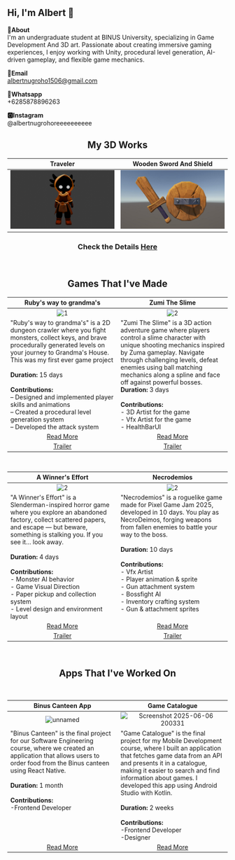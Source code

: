 Hi, I'm Albert 👋
---
**📌About** <br>
I'm an undergraduate student at BINUS University, specializing in Game Development And 3D art. Passionate about creating immersive gaming experiences, I enjoy working with Unity, procedural level generation, AI-driven gameplay, and flexible game mechanics.

**📩Email** <br>
albertnugroho1506@gmail.com

**📱Whatsapp** <br>
+6285878896263

**🅾Instagram** <br>
@albertnugrohoreeeeeeeeee

<h2 align = "center">My 3D Works</h2>
<table width="100%">
  <thead>
    <tr>
      <th width="50%" align="center"><a>Traveler</a></th> <!--tittle-->
      <th width="50%" align="center"><a>Wooden Sword And Shield</a></th> <!--tittle-->
    </tr>
  </thead>
  <tbody>
    <tr>
      <td align="center">
        <img src="https://github.com/AlbertNugroho/AlbertNugroho/blob/main/Traveler.png" alt="1" style="width:100%;height:auto;">
      </td>
      <td align="center">
        <img src="https://github.com/AlbertNugroho/AlbertNugroho/blob/main/Image%20Sequence_003_0000.jpg" alt="2" style="width:100%;height:auto;">
      </td>
    </tr>
  </tbody>
</table>
<h3 align = "center">Check the Details <a href="https://albertnugroho.notion.site/Hi-I-m-Albert-Nugroho-23d6a917418280f69134c24453e813ca">Here</a></h3>
<br>
<h2 align = "center">Games That I've Made</h2>

<table width="100%">
  <thead>
    <tr>
      <th width="50%" align="center"><a>Ruby's way to grandma's</a></th> <!--tittle-->
      <th width="50%" align="center"><a>Zumi The Slime</a></th> <!--tittle-->
    </tr>
  </thead>
  <tbody>
    <tr>
      <td align="center">
        <img src="https://github.com/AlbertNugroho/AlbertNugroho/blob/main/Ruby%20Preview.gif" alt="1" style="width:100%;height:auto;">
      </td>
      <td align="center">
        <img src="https://github.com/AlbertNugroho/AlbertNugroho/blob/main/ZumiMain.gif" alt="2" style="width:100%;height:auto;">
      </td>
    </tr>
    <tr>
      <td valign="text-top">
  "Ruby's way to grandma's" is a 2D dungeon crawler where you fight monsters, collect keys, and brave procedurally generated levels on your journey to Grandma's House. This was my first ever game project 
  <br><br>
  <strong>Duration:</strong> 15 days  
  <br><br>
  <strong>Contributions:</strong><br>
  – Designed and implemented player skills and animations<br>
  – Created a procedural level generation system<br>
  – Developed the attack system  
</td>
      <td valign="text-top">
  "Zumi The Slime" is a 3D action adventure game where players control a slime character with unique shooting mechanics inspired by Zuma gameplay. Navigate through challenging levels, defeat enemies using ball matching mechanics along a spline and face off against powerful bosses.
  <strong>Duration:</strong> 3 days<br><br>
  <strong>Contributions:</strong><br>
  - 3D Artist for the game<br>
  - Vfx Artist for the game<br>
  - HealthBarUI<br>
</td>
    </tr>
    <tr>
      <td align="center"><a href="https://github.com/AlbertNugroho/Project-DungeonCrawler">Read More</a></td> <!--link1-->
      <td align="center"><a href="https://github.com/Alerica/Zumi-The-Slime">Read More</a></td> <!--link2-->
    </tr>
    <tr>
      <td align="center"><a href="https://www.youtube.com/watch?v=sIzs-qnkpN8">Trailer</a></td> <!--link1-->
      <td align="center"><a href="https://youtu.be/CBpGVyWhQTo">Trailer</a></td> <!--link2-->
    </tr>
  </tbody>
</table>


<br>


<table width="100%">
  <thead>
    <tr>
      <th width="50%"><a>A Winner's Effort</a></th> <!--tittle 3-->
      <th width="50%"><a>Necrodemios</a></th> <!--tittle 3-->
    </tr>
  </thead>
  <tbody>
    <tr>
      <td align="center" >
        <img src="https://github.com/AlbertNugroho/AlbertNugroho/blob/main/A%20winners%20Effort%20preview.gif" alt="2" style="width:100%;height:auto;">
      </td>
       <td align="center" >
        <img src="https://github.com/AlbertNugroho/AlbertNugroho/blob/main/PrevNecrodemios.gif" alt="2" style="width:100%;height:auto;">
      </td>
    </tr>
    <tr>
     <td valign="text-top">
  "A Winner's Effort" is a Slenderman-inspired horror game where you explore an abandoned factory, collect scattered papers, and escape — but beware, something is stalking you. If you see it… look away.<br><br>
  <strong>Duration:</strong> 4 days<br><br>
  <strong>Contributions:</strong><br>
  - Monster AI behavior<br>
  - Game Visual Direction<br>
  - Paper pickup and collection system<br>
  - Level design and environment layout
</td>
      <td valign="text-top">
  "Necrodemios" is a roguelike game made for Pixel Game Jam 2025, developed in 10 days. You play as NecroDeimos, forging weapons from fallen enemies to battle your way to the boss.<br><br>
  <strong>Duration:</strong> 10 days<br><br>
  <strong>Contributions:</strong><br>
  - Vfx Artist<br>
  - Player animation & sprite<br>
  - Gun attachment system<br>
  - Bossfight AI<br>
  - Inventory crafting system<br>
  - Gun & attachment sprites
</td>
    <tr>
      <td align="center"><a href="https://github.com/AlbertNugroho/Project-A-Winners-Resolve">Read More</a></td> <!--link 3-->
      <td align="center"><a href="https://github.com/AlbertNugroho/Project-PixelGameJam">Read More</a></td> <!--link 3-->
    </tr>
    <tr>
      <td align="center"><a href="https://www.youtube.com/watch?v=P4G3ocNLi5g">Trailer</a></td> <!--link2-->
      <td align="center"><a href="https://www.youtube.com/watch?v=4vcl18ngILU">Trailer</a></td> <!--link2-->
    </tr>

  </tbody>
</table>
<br>
<h2 align = "center">Apps That I've Worked On</h2>
<br>
<table width="100%">
  <thead>
    <tr>
      <th width="50%" align="center"><a>Binus Canteen App</a></th> <!--tittle-->
      <th width="50%" align="center"><a>Game Catalogue</a></th> <!--tittle-->
    </tr>
  </thead>
  <tbody>
    <tr>
      <td align="center">
        <img width="393" height="852" alt="unnamed" src="https://github.com/user-attachments/assets/3ae8b1ee-3716-4b74-b1ab-82cf6be52445" />
      </td>
      <td align="center">
        <img width="342" height="688" alt="Screenshot 2025-06-06 200331" src="https://github.com/user-attachments/assets/101c3d88-ea0f-4ba8-9131-9b507675aa7e" />
      </td>
    </tr>
    <tr>
      <td valign="text-top">
  "Binus Canteen" is the final project for our Software Engineering course, where we created an application that allows users to order food from the Binus canteen using React Native.
  <br><br>
  <strong>Duration:</strong> 1 month  
  <br><br>
  <strong>Contributions:</strong><br>
  -Frontend Developer
</td>
      <td valign="text-top">
  "Game Catalogue" is the final project for my Mobile Development course, where I built an application that fetches game data from an API and presents it in a catalogue, making it easier to search and find information about games. I developed this app using Android Studio with Kotlin.<br><br>
  <strong>Duration:</strong> 2 weeks<br><br>
  <strong>Contributions:</strong><br>
  -Frontend Developer<br>
  -Designer
</td>
    <tr>
      <td align="center"><a href="https://github.com/AlbertNugroho/CanteenApp">Read More</a></td> <!--link1-->
      <td align="center"><a href="https://github.com/AlbertNugroho/ProjectLEC">Read More</a></td> <!--link2-->
    </tr>
  </tbody>
</table> 
<br>

